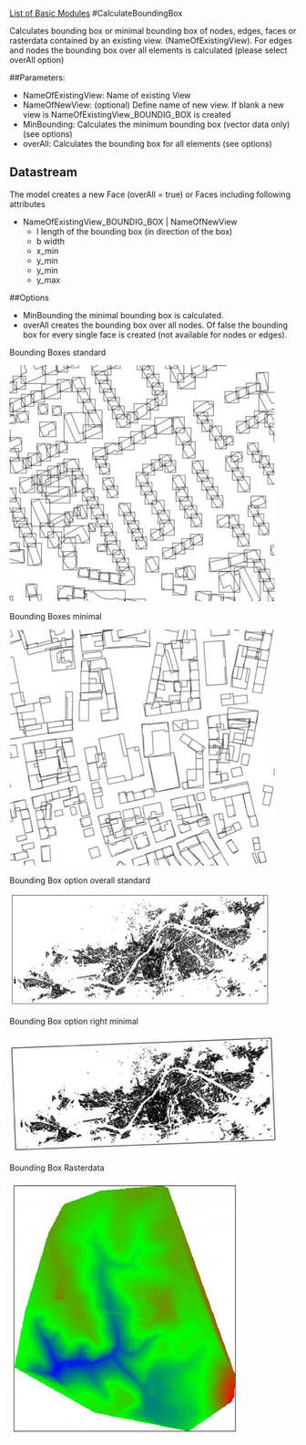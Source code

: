 [List of Basic Modules](List_of_Basic_Modules.md)
#CalculateBoundingBox

Calculates bounding box or minimal bounding box of nodes, edges, faces or rasterdata contained by an existing view. (NameOfExistingView). For edges and nodes the bounding box over all elements is calculated (please select overAll option)

##Parameters:
- NameOfExistingView: Name of existing View
- NameOfNewView: (optional) Define name of new view. If blank a new view is NameOfExistingView_BOUNDIG_BOX is created
- MinBounding: Calculates the minimum bounding box (vector data only) (see options)
- overAll: Calculates the bounding box for all elements (see options)

## Datastream

The model creates a new Face (overAll = true) or Faces including following attributes

- NameOfExistingView_BOUNDIG_BOX | NameOfNewView
  - l length of the bounding box (in direction of the box)
  - b width
  - x_min
  - y_min
  - y_min
  - y_max

##Options

- MinBounding the minimal bounding box is calculated. 
- overAll creates the bounding box over all nodes. Of false the bounding box for every single face is created (not available for nodes or edges).


Bounding Boxes standard

![](images/calculate_bounding_box_standard_single.png)

Bounding Boxes minimal

![](images/calculate_bounding_box_miminal.png)

Bounding Box option overall standard

![](images/calculate_bounding_box_tot_standard.png)

Bounding Box option right minimal

![](images/calcualte_bounding_box_tot_min.png)

Bounding Box Rasterdata

![](images/calcualte_bounding_raster.png)